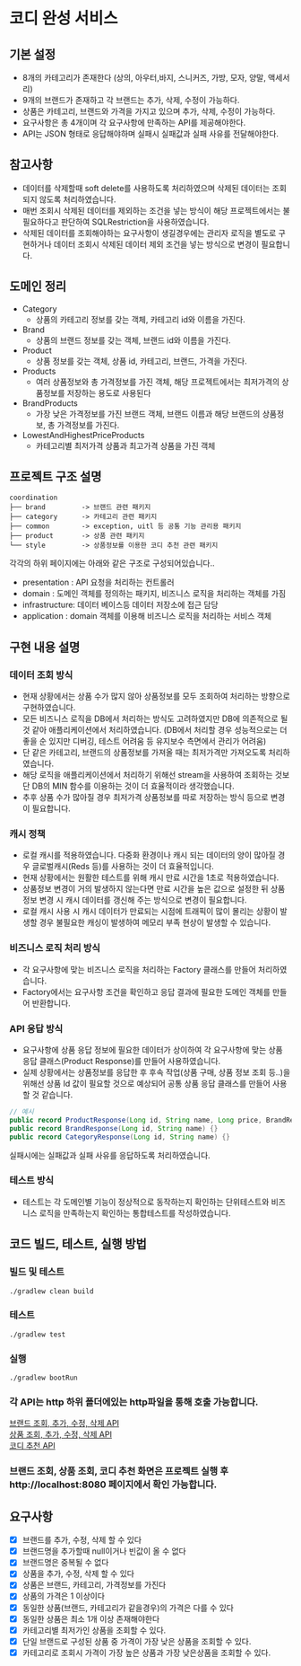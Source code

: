 
# 코디 완성 서비스

## 기본 설정
- 8개의 카테고리가 존재한다 (상의, 아우터,바지, 스니커즈, 가방, 모자, 양말, 액세서리)
- 9개의 브랜드가 존재하고 각 브랜드는 추가, 삭제, 수정이 가능하다.
- 상품은 카테고리, 브랜드와 가격을 가지고 있으며 추가, 삭제, 수정이 가능하다.
- 요구사항은 총 4개이며 각 요구사항에 만족하는 API를 제공해야한다.
- API는 JSON 형태로 응답해야하며 실패시 실패값과 실패 사유를 전달해야한다.

## 참고사항 
- 데이터를 삭제할때 soft delete를 사용하도록 처리하였으며 삭제된 데이터는 조회되지 않도록 처리하였습니다.
- 매번 조회시 삭제된 데이터를 제외하는 조건을 넣는 방식이 해당 프로젝트에서는 불필요하다고 판단하여 SQLRestriction을 사용하였습니다.
- 삭제된 데이터를 조회해야하는 요구사항이 생길경우에는 관리자 로직을 별도로 구현하거나 데이터 조회시 삭제된 데이터 제외 조건을 넣는 방식으로 변경이 필요합니다.

## 도메인 정리
- Category
  - 상품의 카테고리 정보를 갖는 객체, 카테고리 id와 이름을 가진다.
- Brand
  - 상품의 브랜드 정보를 갖는 객체, 브랜드 id와 이름을 가진다.
- Product
  - 상품 정보를 갖는 객체, 상품 id, 카테고리, 브랜드, 가격을 가진다.
- Products
  - 여러 상품정보와 총 가격정보를 가진 객체, 해당 프로젝트에서는 최저가격의 상품정보를 저장하는 용도로 사용된다
- BrandProducts
  - 가장 낮은 가격정보를 가진 브랜드 객체, 브랜드 이름과 해당 브랜드의 상품정보, 총 가격정보를 가진다.
- LowestAndHighestPriceProducts
  - 카테고리별 최저가격 상품과 최고가격 상품을 가진 객체

## 프로젝트 구조 설명
```
coordination
├── brand         -> 브랜드 관련 패키지
├── category      -> 카테고리 관련 패키지
├── common        -> exception, uitl 등 공통 기능 관리용 패키지 
├── product       -> 상품 관련 패키지
└── style         -> 상품정보를 이용한 코디 추천 관련 패키지
```
각각의 하위 페이지에는 아래와 같은 구조로 구성되어있습니다..
- presentation : API 요청을 처리하는 컨트롤러
- domain : 도메인 객체를 정의하는 패키지, 비즈니스 로직을 처리하는 객체를 가짐
- infrastructure: 데이터 베이스등 데이터 저장소에 접근 담당 
- application : domain 객체를 이용해 비즈니스 로직을 처리하는 서비스 객체

## 구현 내용 설명
### 데이터 조회 방식
- 현재 상황에서는 상품 수가 많지 않아 상품정보를 모두 조회하여 처리하는 방향으로 구현하였습니다.   
- 모든 비즈니스 로직을 DB에서 처리하는 방식도 고려하였지만 DB에 의존적으로 될 것 같아 애플리케이션에서 처리하였습니다. (DB에서 처리할 경우 성능적으로는 더 좋을 순 있지만 디버깅, 테스트 어려움 등 유지보수 측면에서 관리가 어려움)    
- 단 같은 카테고리, 브랜드의 상품정보를 가져올 때는 최저가격만 가져오도록 처리하였습니다.
- 해당 로직을 애플리케이션에서 처리하기 위해선 stream을 사용하여 조회하는 것보단 DB의 MIN 함수를 이용하는 것이 더 효율적이라 생각했습니다.    
- 추후 상품 수가 많아질 경우 최저가격 상품정보를 따로 저장하는 방식 등으로 변경이 필요합니다.

### 캐시 정책
- 로컬 캐시를 적용하였습니다. 다중화 환경이나 캐시 되는 데이터의 양이 많아질 경우 글로벌캐시(Reds 등)를 사용하는 것이 더 효율적입니다.
- 현재 상황에서는 원활한 테스트를 위해 캐시 만료 시간을 1초로 적용하였습니다.
- 상품정보 변경이 거의 발생하지 않는다면 만료 시간을 높은 값으로 설정한 뒤 상품정보 변경 시 캐시 데이터를 갱신해 주는 방식으로 변경이 필요합니다.
- 로컬 캐시 사용 시 캐시 데이터가 만료되는 시점에 트래픽이 많이 몰리는 상황이 발생할 경우 불필요한 캐싱이 발생하여 메모리 부족 현상이 발생할 수 있습니다.

### 비즈니스 로직 처리 방식
- 각 요구사항에 맞는 비즈니스 로직을 처리하는 Factory 클래스를 만들어 처리하였습니다.   
- Factory에서는 요구사항 조건을 확인하고 응답 결과에 필요한 도메인 객체를 만들어 반환합니다.

### API 응답 방식
- 요구사항에 상품 응답 정보에 필요한 데이터가 상이하여 각 요구사항에 맞는 상품 응답 클래스(Product Response)를 만들어 사용하였습니다.    
- 실제 상황에서는 상품정보를 응답한 후 후속 작업(상품 구매, 상품 정보 조회 등..)을 위해선 상품 Id 값이 필요할 것으로 예상되어 공통 상품 응답 클래스를 만들어 사용할 것 같습니다.
```java
// 예시
public record ProductResponse(Long id, String name, Long price, BrandResponse brand, CategoryResponse category) {}
public record BrandResponse(Long id, String name) {}
public record CategoryResponse(Long id, String name) {}
```
실패시에는 실패값과 실패 사유를 응답하도록 처리하였습니다.

### 테스트 방식
- 테스트는 각 도메인별 기능이 정상적으로 동작하는지 확인하는 단위테스트와 비즈니스 로직을 만족하는지 확인하는 통합테스트를 작성하였습니다.

## 코드 빌드, 테스트, 실행 방법
### 빌드 및 테스트
```shell
./gradlew clean build
```
### 테스트
```shell
./gradlew test
```
### 실행
```shell
./gradlew bootRun
```
### 각 API는 http 하위 폴더에있는 http파일을 통해 호출 가능합니다.

[브랜드 조회, 추가, 수정, 삭제 API](./http/brand.http)   
[상품 조회, 추가, 수정, 삭제 API](./http/product.http)   
[코디 추천 API](./http/style.http)

### 브랜드 조회, 상품 조회, 코디 추천 화면은 프로젝트 실행 후 http://localhost:8080 페이지에서 확인 가능합니다.

## 요구사항

- [x] 브랜드를 추가, 수정, 삭제 할 수 있다
- [x] 브랜드명을 추가할때 null이거나 빈값이 올 수 없다
- [x] 브랜드명은 중복될 수 없다
- [x] 상품을 추가, 수정, 삭제 할 수 있다
- [x] 상품은 브랜드, 카테고리, 가격정보를 가진다
- [x] 상품의 가격은 1 이상이다
- [x] 동일한 상품(브랜드, 카테고리가 같을경우)의 가격은 다를 수 있다
- [x] 동일한 상품은 최소 1개 이상 존재해야한다
- [x] 카테고리별 최저가인 상품을 조회할 수 있다.
- [x] 단일 브랜드로 구성된 상품 중 가격이 가장 낮은 상품을 조회할 수 있다.
- [x] 카테고리로 조회시 가격이 가장 높은 상품과 가장 낮은상품을 조회할 수 있다.